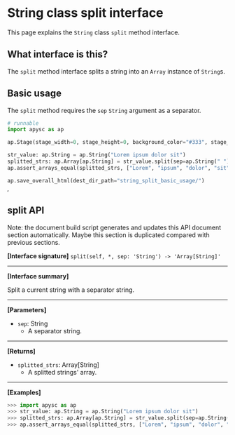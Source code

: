 # String class split interface

This page explains the `String` class `split` method interface.

## What interface is this?

The `split` method interface splits a string into an `Array` instance of `String`s.

## Basic usage

The `split` method requires the `sep` `String` argument as a separator.

```py
# runnable
import apysc as ap

ap.Stage(stage_width=0, stage_height=0, background_color="#333", stage_elem_id="stage")

str_value: ap.String = ap.String("Lorem ipsum dolor sit")
splitted_strs: ap.Array[ap.String] = str_value.split(sep=ap.String(" "))
ap.assert_arrays_equal(splitted_strs, ["Lorem", "ipsum", "dolor", "sit"])

ap.save_overall_html(dest_dir_path="string_split_basic_usage/")
```

<iframe src="static/string_split_basic_usage/index.html" width="0" height="0"></iframe>

## split API

<!-- Docstring: apysc._type.string_split_mixin.StringSplitMixIn.split -->

<span class="inconspicuous-txt">Note: the document build script generates and updates this API document section automatically. Maybe this section is duplicated compared with previous sections.</span>

**[Interface signature]** `split(self, *, sep: 'String') -> 'Array[String]'`<hr>

**[Interface summary]**

Split a current string with a separator string.<hr>

**[Parameters]**

- `sep`: String
  - A separator string.

<hr>

**[Returns]**

- `splitted_strs`: Array[String]
  - A splitted strings' array.

<hr>

**[Examples]**

```py
>>> import apysc as ap
>>> str_value: ap.String = ap.String("Lorem ipsum dolor sit")
>>> splitted_strs: ap.Array[ap.String] = str_value.split(sep=ap.String(" "))
>>> ap.assert_arrays_equal(splitted_strs, ["Lorem", "ipsum", "dolor", "sit"])
```